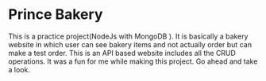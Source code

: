 # Prince Bakery

This is a practice project(NodeJs with MongoDB ). It is basically a bakery website in which user can see bakery items and not actually order but can make a test order. This is an API based website includes all the CRUD operations. It was a fun for me while making this project. Go ahead and take a look.

